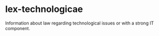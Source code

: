 # lex-technologicae
Information about law regarding technological issues or with a strong IT component.
